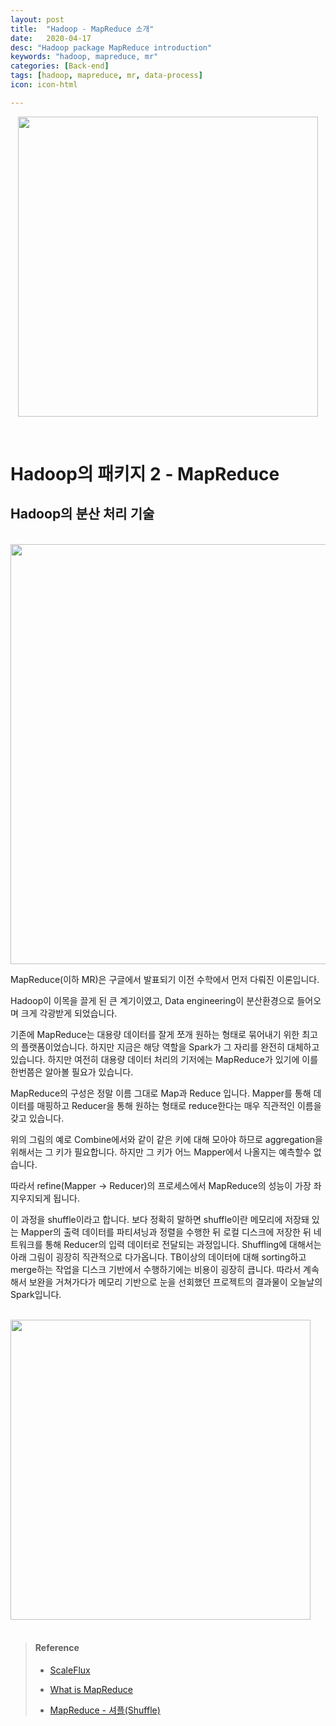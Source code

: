 ```yaml
---
layout: post
title:  "Hadoop - MapReduce 소개"
date:   2020-04-17
desc: "Hadoop package MapReduce introduction"
keywords: "hadoop, mapreduce, mr"
categories: [Back-end]
tags: [hadoop, mapreduce, mr, data-process]
icon: icon-html

---
```


<p align="center"><img src="{{ site.img_path }}/MapReduce/logo.png" style="width:50vw; height:auto;"/></p>

<br>

# Hadoop의 패키지 2 - MapReduce

## Hadoop의 분산 처리 기술 

<br>

<img src="{{ site.img_path }}/MapReduce/flow.jpg" style="width:70vw"/>

<br>

MapReduce(이하 MR)은 구글에서 발표되기 이전 수학에서 먼저 다뤄진 이론입니다.

Hadoop이 이목을 끌게 된 큰 계기이였고, Data engineering이 분산환경으로 들어오며 크게 각광받게 되었습니다.

기존에 MapReduce는 대용량 데이터를 잘게 쪼개 원하는 형태로 묶어내기 위한 최고의 플랫폼이었습니다. 하지만 지금은 해당 역할을 Spark가 그 자리를 완전히 대체하고 있습니다. 하지만 여전히 대용량 데이터 처리의 기저에는 MapReduce가 있기에 이를 한번쯤은 알아볼 필요가 있습니다.

MapReduce의 구성은 정말 이름 그대로 Map과 Reduce 입니다. Mapper를 통해 데이터를 매핑하고 Reducer을 통해 원하는 형태로 reduce한다는 매우 직관적인 이름을 갖고 있습니다.

위의 그림의 예로 Combine에서와 같이 같은 키에 대해 모아야 하므로 aggregation을 위해서는 그 키가 필요합니다. 하지만 그 키가 어느 Mapper에서 나올지는 예측할수 없습니다.

따라서 refine(Mapper -> Reducer)의 프로세스에서 MapReduce의 성능이 가장 좌지우지되게 됩니다.

이 과정을 shuffle이라고 합니다. 보다 정확히 말하면 shuffle이란 메모리에 저장돼 있는 Mapper의 출력 데이터를 파티셔닝과 정렬을 수행한 뒤 로컬 디스크에 저장한 뒤 네트워크를 통해 Reducer의 입력 데이터로 전달되는 과정입니다. Shuffling에 대해서는 아래 그림이 굉장히 직관적으로 다가옵니다. TB이상의 데이터에 대해 sorting하고 merge하는 작업을 디스크 기반에서 수행하기에는 비용이 굉장히 큽니다. 따라서 계속해서 보완을 거쳐가다가 메모리 기반으로 눈을 선회했던 프로젝트의 결과물이 오늘날의 Spark입니다.

<br>



<img src="{{ site.img_path }}/MapReduce/shuffle.jpg" style="width:50vw">

<br>

<br>

> #### Reference
>
> - [ScaleFlux](https://www.scaleflux.com/hadoopmapreduce.html)
>
> - [What is MapReduce](https://www.talend.com/resources/what-is-mapreduce/)
>
> - [MapReduce - 셔플(Shuffle)](http://develop.sunshiny.co.kr/897)

